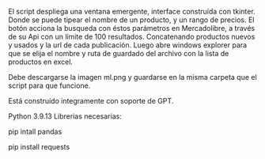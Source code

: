 El script despliega una ventana emergente, interface construída con tkinter. Donde se puede tipear el nombre de un producto, y un rango de precios.
El botón acciona la busqueda con éstos parámetros en Mercadolibre, a través de su Api con un límite de 100 resultados. Concatenando productos nuevos y usados y 
la url de cada publicación. Luego abre windows explorer para que se elija el nombre y ruta de guardado del archivo con la lista de productos en excel.

Debe descargarse la imagen ml.png y guardarse en la misma carpeta que el script para que funcione.

Está construído integramente con soporte de GPT.

Python 3.9.13
Librerias necesarias:

pip intall pandas

pip install requests
